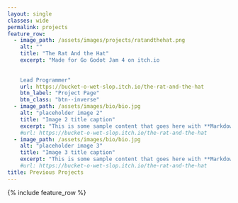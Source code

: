 ```yaml
---
layout: single
classes: wide
permalink: projects
feature_row:
  - image_path: /assets/images/projects/ratandthehat.png
    alt: ""
    title: "The Rat And the Hat"
    excerpt: "Made for Go Godot Jam 4 on itch.io  
    
    
    Lead Programmer"
    url: https://bucket-o-wet-slop.itch.io/the-rat-and-the-hat
    btn_label: "Project Page"
    btn_class: "btn--inverse"
  - image_path: /assets/images/bio/bio.jpg
    alt: "placeholder image 2"
    title: "Image 2 title caption"
    excerpt: "This is some sample content that goes here with **Markdown** formatting."
    #url: https://bucket-o-wet-slop.itch.io/the-rat-and-the-hat
  - image_path: /assets/images/bio/bio.jpg
    alt: "placeholder image 3"
    title: "Image 3 title caption"
    excerpt: "This is some sample content that goes here with **Markdown** formatting."
    #url: https://bucket-o-wet-slop.itch.io/the-rat-and-the-hat
title: Previous Projects
---
```


{% include feature_row %}
